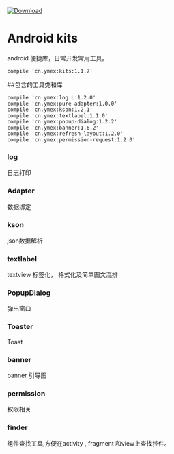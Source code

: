 [ ![Download](https://api.bintray.com/packages/ymex/maven/kits/images/download.svg) ](https://bintray.com/ymex/maven/kits/_latestVersion)

# Android kits

android 便捷库，日常开发常用工具。

```
compile 'cn.ymex:kits:1.1.7'
```

##包含的工具类和库
```
compile 'cn.ymex:log.L:1.2.0'
compile 'cn.ymex:pure-adapter:1.0.0'
compile 'cn.ymex:kson:1.2.1'
compile 'cn.ymex:textlabel:1.1.0'
compile 'cn.ymex:popup-dialog:1.2.2'
compile 'cn.ymex:banner:1.6.2'
compile 'cn.ymex:refresh-layout:1.2.0'
compile 'cn.ymex:permission-request:1.2.0'
```

### log 
日志打印

### Adapter
数据绑定

### kson
json数据解析

### textlabel
textview 标签化， 格式化及简单图文混排

### PopupDialog
弹出窗口

### Toaster
Toast

### banner
banner 引导图

### permission
权限相关

### finder
组件查找工具,方便在activity , fragment 和view上查找控件。